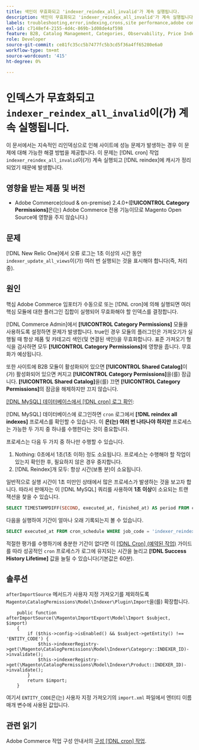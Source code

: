 ```yaml
---
title: 색인이 무효화되고 'indexer_reindex_all_invalid'가 계속 실행됩니다.
description: 색인이 무효화되고 'indexer_reindex_all_invalid'가 계속 실행됩니다.
labels: troubleshooting,error,indexing,crons,site performance,adobe commerce,magento,cron,indexer_reindex_all_invalid,SQL,MySQL,reindex
exl-id: c7148ef4-2155-4d4c-869b-1d08de4af598
feature: B2B, Catalog Management, Categories, Observability, Price Indexer
role: Developer
source-git-commit: ce81fc35cc5b7477fc5b3cd5f36a4ff65280e6a0
workflow-type: tm+mt
source-wordcount: '415'
ht-degree: 0%

---
```


# 인덱스가 무효화되고 `indexer_reindex_all_invalid`이(가) 계속 실행됩니다.

이 문서에서는 지속적인 리인덱싱으로 인해 사이트에 성능 문제가 발생하는 경우 이 문제에 대해 가능한 해결 방법을 제공합니다. 이 문제는 [!DNL cron] 작업 `indexer_reindex_all_invalid`이(가) 계속 실행되고 [!DNL reindex]에 캐시가 정리되었기 때문에 발생합니다.

## 영향을 받는 제품 및 버전

* Adobe Commerce(cloud &amp; on-premise) 2.4.0+(**[!UICONTROL Category Permissions]**&#x200B;은(는) Adobe Commerce 전용 기능이므로 Magento Open Source에 영향을 주지 않습니다.)

## 문제

[!DNL New Relic One]에서 오류 로그는 1초 이상의 시간 동안 `indexer_update_all_views`이(가) 여러 번 실행되는 것을 표시해야 합니다(즉, 처리 중).

## 원인

핵심 Adobe Commerce 임포터가 수동으로 또는 [!DNL cron]에 의해 실행되면 여러 핵심 모듈에 대한 플러그인 집합이 실행되어 무효화해야 할 인덱스를 결정합니다.

[!DNL Commerce Admin]에서 **[!UICONTROL Category Permissions]** 모듈을 사용하도록 설정하면 문제가 발생합니다. true인 경우 모듈의 플러그인은 가져오기가 실행될 때 항상 제품 및 카테고리 색인(및 연결된 색인)을 무효화합니다. 표준 가져오기 형식을 검사하면 모두 **[!UICONTROL Category Permissions]**&#x200B;에 영향을 줍니다. 무효화가 예상됩니다.

또한 사이트에 B2B 모듈이 활성화되어 있으면 **[!UICONTROL Shared Catalog]**&#x200B;이(가) 활성화되어 있으면 켜지고 **[!UICONTROL Category Permissions]**&#x200B;을(를) 잠급니다. **[!UICONTROL Shared Catalog]**&#x200B;을(를) 끄면 **[!UICONTROL Category Permissions]**&#x200B;의 잠금을 해제하지만 끄지 않습니다.

<u>[!DNL MySQL] 데이터베이스에서 [!DNL cron] 로그 확인</u>:

[!DNL MySQL] 데이터베이스에 로그인하면 `cron` 로그에서 **[!DNL reindex all indexes]** 프로세스를 확인할 수 있습니다.
이 **은(는) 여러 번 나타나야 하지만** 프로세스는 가능한 두 가지 중 하나를 수행한다는 것이 중요합니다.

프로세스는 다음 두 가지 중 하나만 수행할 수 있습니다.

1. Nothing: 0초에서 1초(1초 이하) 정도 소요됩니다. 프로세스는 수행해야 할 작업이 있는지 확인한 후, 필요하지 않은 경우 중지합니다.
1. [!DNL Reindex]개 모두: 항상 시간(보통 분)이 소요됩니다.

일반적으로 실행 시간이 1초 미만인 상태에서 많은 프로세스가 발생하는 것을 보고자 합니다.
따라서 판매자는 이 [!DNL MySQL] 쿼리를 사용하여 **1초 이상**&#x200B;이 소요되는 트랜잭션을 찾을 수 있습니다.

```sql
SELECT TIMESTAMPDIFF(SECOND, executed_at, finished_at) AS period FROM cron_schedule WHERE job_code = 'indexer_reindex_all_invalid' HAVING period > 1
```

다음을 실행하여 기간이 얼마나 오래 기록되는지 볼 수 있습니다.

```sql
SELECT executed_at FROM cron_schedule WHERE job_code = 'indexer_reindex_all_invalid' AND executed_at IS NOT NULL ORDER BY executed_at ASC LIMIT 1;
```

적절한 평가를 수행하기에 충분한 기간이 없다면 이 [[!DNL Cron] (예약된 작업)](https://experienceleague.adobe.com/docs/commerce-admin/systems/tools/cron.html) 가이드를 따라 성공적인 `cron` 프로세스가 로그에 유지되는 시간을 늘리고 **[!DNL Success History Lifetime]** 값을 늘릴 수 있습니다(기본값은 60분).


## 솔루션

`afterImportSource` 메서드가 사용자 지정 가져오기를 제외하도록 `Magento\CatalogPermissions\Model\Indexer\Plugin\Import`을(를) 확장합니다.

```
    public function afterImportSource(\Magento\ImportExport\Model\Import $subject, $import)
    {
        if ($this->config->isEnabled() && $subject->getEntity() !== 'ENTITY_CODE') {
            $this->indexerRegistry->get(\Magento\CatalogPermissions\Model\Indexer\Category::INDEXER_ID)->invalidate();
            $this->indexerRegistry->get(\Magento\CatalogPermissions\Model\Indexer\Product::INDEXER_ID)->invalidate();
        }
        return $import;
    }
```

여기서 `ENTITY_CODE`은(는) 사용자 지정 가져오기의 `import.xml` 파일에서 엔터티 이름 매개 변수에 사용된 값입니다.

## 관련 읽기

Adobe Commerce 작업 구성 안내서의 [구성 [!DNL cron] 작업](https://experienceleague.adobe.com/docs/commerce-operations/configuration-guide/cli/configure-cron-jobs.html).

